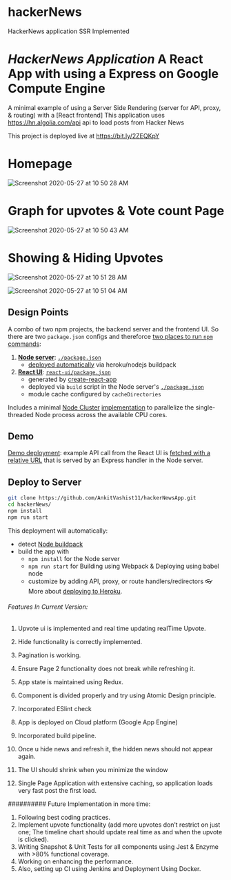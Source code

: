 # hackerNews
HackerNews application SSR Implemented

# *HackerNews Application* A React App with using a Express on Google Compute Engine

A minimal example of using a Server Side Rendering (server for API, proxy, & routing) with a [React frontend]
This application uses https://hn.algolia.com/api api to load posts from Hacker News

This project is deployed live at https://bit.ly/2ZEQKpY

# Homepage
![Screenshot 2020-05-27 at 10 50 28 AM](https://user-images.githubusercontent.com/5261962/82980983-761cc180-a008-11ea-97c5-ea315efd042c.png)

# Graph for upvotes & Vote count Page
![Screenshot 2020-05-27 at 10 50 43 AM](https://user-images.githubusercontent.com/5261962/82980990-7a48df00-a008-11ea-852d-915011c6dbd5.png)

# Showing & Hiding Upvotes
 ![Screenshot 2020-05-27 at 10 51 28 AM](https://user-images.githubusercontent.com/5261962/82980991-7a48df00-a008-11ea-8822-e85db046df93.png)


![Screenshot 2020-05-27 at 10 51 04 AM](https://user-images.githubusercontent.com/5261962/82980994-7a48df00-a008-11ea-975b-84fb2a89db1f.png)


## Design Points

A combo of two npm projects, the backend server and the frontend UI. So there are two `package.json` configs and thereforce [two places to run `npm` commands](#user-content-local-development):

  1. [**Node server**](server/): [`./package.json`](package.json)
      * [deployed automatically](https://devcenter.heroku.com/categories/deployment) via heroku/nodejs buildpack
  2. [**React UI**](react-ui/): [`react-ui/package.json`](react-ui/package.json)
      * generated by [create-react-app](https://github.com/facebookincubator/create-react-app)
      * deployed via `build` script in the Node server's [`./package.json`](package.json)
      * module cache configured by `cacheDirectories`

Includes a minimal [Node Cluster](https://nodejs.org/docs/latest-v8.x/api/cluster.html) [implementation](server/index.js) to parallelize the single-threaded Node process across the available CPU cores.

## Demo

[Demo deployment](https://bit.ly/2ZEQKpY): example API call from the React UI is [fetched with a relative URL](react-ui/src/App.js#L16) that is served by an Express handler in the Node server.


## Deploy to Server
```bash
git clone https://github.com/AnkitVashist11/hackerNewsApp.git
cd hackerNews/
npm install
npm run start
```

This deployment will automatically:

  * detect [Node buildpack](https://elements.heroku.com/buildpacks/heroku/heroku-buildpack-nodejs)
  * build the app with
    * `npm install` for the Node server
    * `npm run start` for Building using Webpack & Deploying using babel node
    * customize by adding API, proxy, or route handlers/redirectors
👓 More about [deploying to Heroku](https://devcenter.heroku.com/categories/deployment).


###### Features In Current Version:


  1. Upvote ui is implemented and real time updating realTime Upvote.

  2. Hide functionality is correctly implemented.

  3. Pagination is working.

  4. Ensure Page 2 functionality does not break while refreshing it.

  5. App state is maintained using Redux.

  6. Component is divided properly and try using Atomic Design principle.

  7. Incorporated ESlint check

  8. App is deployed on Cloud platform (Google App Engine)

  9. Incorporated build pipeline.

  10. Once u hide news and refresh it, the hidden news should not appear again.

  11. The UI should shrink when you minimize the window

  12. Single Page Application with extensive caching, so application loads very fast post the first load.

########## Future Implementation in more time:

1. Following best coding practices.
2. Implement upvote functionality (add more upvotes don’t restrict on just one; The timeline chart should update real time as and when the upvote is clicked).
3. Writing Snapshot & Unit Tests for all components using Jest & Enzyme with >80% functional coverage.
4. Working on enhancing the performance.
5. Also, setting up CI using Jenkins and Deployment Using Docker.


